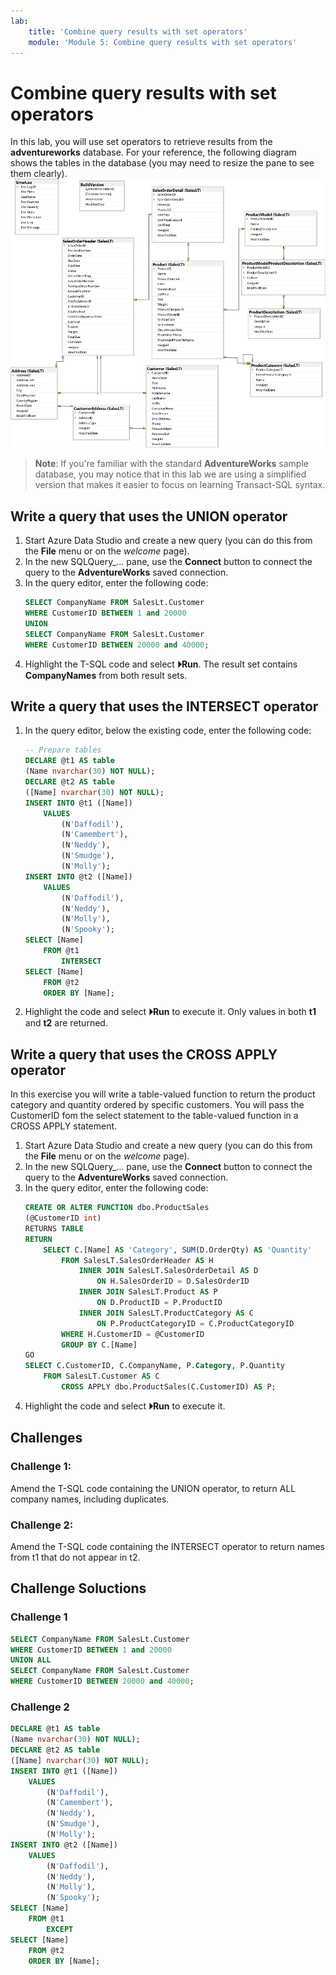 ```yaml
---
lab:
    title: 'Combine query results with set operators'
    module: 'Module 5: Combine query results with set operators'
---
```

# Combine query results with set operators

In this lab, you will use set operators to retrieve results from the **adventureworks** database. For your reference, the following diagram shows the tables in the database (you may need to resize the pane to see them clearly).
![An entity relationship diagram of the adventureworks database](./images/adventureworks-erd.png)
> **Note**: If you're familiar with the standard **AdventureWorks** sample database, you may notice that in this lab we are using a simplified version that makes it easier to focus on learning Transact-SQL syntax.

## Write a query that uses the UNION operator

1. Start Azure Data Studio and create a new query (you can do this from the **File** menu or on the *welcome* page).
2. In the new SQLQuery_... pane, use the **Connect** button to connect the query to the **AdventureWorks** saved connection.
3. In the query editor, enter the following code:
	```sql
	SELECT CompanyName FROM SalesLt.Customer
	WHERE CustomerID BETWEEN 1 and 20000 
	UNION 
	SELECT CompanyName FROM SalesLt.Customer
	WHERE CustomerID BETWEEN 20000 and 40000;
	```
4. Highlight the T-SQL code and select **&#x23f5;Run**. The result set contains **CompanyNames** from both result sets.

## Write a query that uses the INTERSECT operator

1. In the query editor, below the existing code, enter the following code:
	```sql
	-- Prepare tables
	DECLARE @t1 AS table
	(Name nvarchar(30) NOT NULL);
	DECLARE @t2 AS table
	([Name] nvarchar(30) NOT NULL);
	INSERT INTO @t1 ([Name])
		VALUES
			(N'Daffodil'),
			(N'Camembert'),
			(N'Neddy'),
			(N'Smudge'),
			(N'Molly');
	INSERT INTO @t2 ([Name])
		VALUES
			(N'Daffodil'),
			(N'Neddy'),
			(N'Molly'),
			(N'Spooky');
	SELECT [Name]
		FROM @t1
			INTERSECT
	SELECT [Name]
		FROM @t2
		ORDER BY [Name];
	```
4. Highlight the code and select **&#x23f5;Run** to execute it. Only values in both **t1** and **t2** are returned.

## Write a query that uses the CROSS APPLY operator

In this exercise you will write a table-valued function to return the product category and quantity ordered by specific customers. You will pass the CustomerID fom the select statement to the table-valued function in a CROSS APPLY statement.

1. Start Azure Data Studio and create a new query (you can do this from the **File** menu or on the *welcome* page).
2. In the new SQLQuery_... pane, use the **Connect** button to connect the query to the **AdventureWorks** saved connection.
3. In the query editor, enter the following code:
	```sql
	CREATE OR ALTER FUNCTION dbo.ProductSales
	(@CustomerID int)
	RETURNS TABLE
	RETURN
		SELECT C.[Name] AS 'Category', SUM(D.OrderQty) AS 'Quantity'
			FROM SalesLT.SalesOrderHeader AS H
				INNER JOIN SalesLT.SalesOrderDetail AS D
					ON H.SalesOrderID = D.SalesOrderID
				INNER JOIN SalesLT.Product AS P
					ON D.ProductID = P.ProductID
				INNER JOIN SalesLT.ProductCategory AS C
					ON P.ProductCategoryID = C.ProductCategoryID
			WHERE H.CustomerID = @CustomerID
			GROUP BY C.[Name]
	GO
	SELECT C.CustomerID, C.CompanyName, P.Category, P.Quantity
		FROM SalesLT.Customer AS C
			CROSS APPLY dbo.ProductSales(C.CustomerID) AS P;
	```
4. Highlight the code and select **&#x23f5;Run** to execute it. 

## Challenges

### Challenge 1:

Amend the T-SQL code containing the UNION operator, to return ALL company names, including duplicates.

### Challenge 2:

Amend the T-SQL code containing the INTERSECT operator to return names from t1 that do not appear in t2. 

## Challenge Soluctions

### Challenge 1
```sql
SELECT CompanyName FROM SalesLt.Customer
WHERE CustomerID BETWEEN 1 and 20000 
UNION ALL
SELECT CompanyName FROM SalesLt.Customer
WHERE CustomerID BETWEEN 20000 and 40000;
```
### Challenge 2
```sql
DECLARE @t1 AS table
(Name nvarchar(30) NOT NULL);
DECLARE @t2 AS table
([Name] nvarchar(30) NOT NULL);
INSERT INTO @t1 ([Name])
	VALUES
		(N'Daffodil'),
		(N'Camembert'),
		(N'Neddy'),
		(N'Smudge'),
		(N'Molly');
INSERT INTO @t2 ([Name])
	VALUES
		(N'Daffodil'),
		(N'Neddy'),
		(N'Molly'),
		(N'Spooky');
SELECT [Name]
	FROM @t1
		EXCEPT
SELECT [Name]
	FROM @t2
	ORDER BY [Name];
```